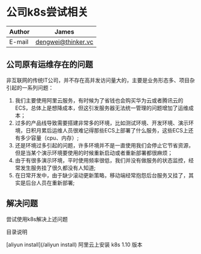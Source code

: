 公司k8s尝试相关 
===========================

|Author|James|
|---|---
|E-mail|dengwei@thinker.vc

公司原有运维存在的问题
-----
非互联网的传统IT公司，并不存在高并发访问量大的，主要是业务形态多、项目杂引起的一系列问题：

1. 我们主要使用阿里云服务，有时候为了省钱也会购买华为云或者腾讯云的ECS，总体上是想降成本，但这引发服务器无法统一管理的问题增加了运维成本；
2. 过多的产品线导致需要搭建非常多的环境，比如测试环境、开发环境、演示环境，日积月累后运维人员很难记得那些ECS上部署了什么服务，这些ECS上还有多少容量（cpu、内存）;
3. 还是环境过多引起的问题，许多环境并不是一直使用我们会停止它节省资源，但是当某个演示环境要使用的时候重新启动或者重新部署都很麻烦；
4. 由于有很多演示环境，平时使用频率很低，我们并没有做服务的状态监控，经常发生服务挂了很久都没有人知道;
5. 在日常开发中，由于缺少滚动更新策略，移动端经常抱怨后台服务又挂了，其实是后台人员在重新部署;


解决问题
-----
尝试使用k8s解决上述问题


目录说明

[aliyun install](/aliyun install)
阿里云上安装 k8s 1.10 版本

